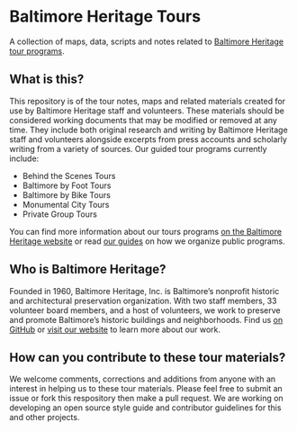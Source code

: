 # Baltimore Heritage Tours

A collection of maps, data, scripts and notes related to [Baltimore Heritage tour programs](http://baltimoreheritage.org/tours).

## What is this?

This repository is of the tour notes, maps and related materials created for use by Baltimore Heritage staff and volunteers. These materials should be considered working documents that may be modified or removed at any time. They include both original research and writing by Baltimore Heritage staff and volunteers alongside excerpts from press accounts and scholarly writing from a variety of sources. Our guided tour programs currently include:

- Behind the Scenes Tours
- Baltimore by Foot Tours
- Baltimore by Bike Tours
- Monumental City Tours
- Private Group Tours

You can find more information about our tours programs [on the Baltimore Heritage website](http://baltimoreheritage.org/tours) or read [our guides](https://github.com/baltimoreheritage/guides) on how we organize public programs.

## Who is Baltimore Heritage?

Founded in 1960, Baltimore Heritage, Inc. is Baltimore’s nonprofit historic and architectural preservation organization. With two staff members, 33 volunteer board members, and a host of volunteers, we work to preserve and promote Baltimore’s historic buildings and neighborhoods. Find us [on GitHub](https://github.com/baltimoreheritage) or [visit our website](http://baltimoreheritage.org/) to learn more about our work.

## How can you contribute to these tour materials?

We welcome comments, corrections and additions from anyone with an interest in helping us to these tour materials. Please feel free to submit an issue or fork this respository then make a pull request. We are working on developing an open source style guide and contributor guidelines for this and other projects.
